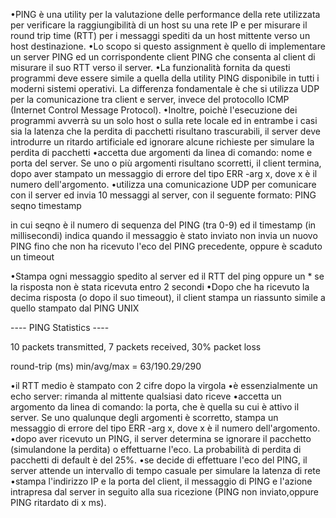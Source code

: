 •PING è una utility per la valutazione delle performance della rete utilizzata per verificare la raggiungibilità di un host su una rete IP e per misurare il round trip time (RTT) per i messaggi spediti da un host mittente verso un host destinazione.
•Lo scopo si questo assignment è quello di implementare un server  PING ed un corrispondente client PING che consenta al client di misurare il suo RTT verso il server.
•La funzionalità fornita da questi programmi deve essere simile a quella della utility PING disponibile in tutti i moderni sistemi operativi. La differenza fondamentale è che si utilizza UDP per la comunicazione tra client e server, invece del protocollo ICMP (Internet Control Message Protocol).
•Inoltre, poichè l'esecuzione dei programmi avverrà su un solo host o sulla rete locale ed in entrambe i casi sia la latenza che la perdita di pacchetti risultano trascurabili, il server deve introdurre un ritardo artificiale ed ignorare alcune richieste per simulare la perdita di pacchetti
•accetta due argomenti da linea di comando: nome  e porta del server. Se uno o più argomenti risultano scorretti, il client termina, dopo aver stampato un messaggio di errore del tipo ERR -arg x, dove x è il numero dell'argomento.
•utilizza una comunicazione UDP per comunicare con il server ed         invia  10 messaggi  al server, con il seguente formato:
PING seqno timestamp

  in cui seqno è il numero di sequenza del PING (tra 0-9) ed il timestamp (in millisecondi)  indica quando il messaggio è stato inviato non invia un nuovo PING fino che non ha ricevuto l'eco del PING precedente, oppure è scaduto un timeout

•Stampa ogni messaggio spedito al server ed il RTT del ping oppure un * se la risposta non è stata ricevuta entro 2 secondi
•Dopo che ha ricevuto la decima risposta (o dopo il suo timeout), il client stampa un riassunto simile a quello stampato dal PING UNIX

---- PING Statistics ----

10 packets transmitted, 7 packets received, 30% packet loss

round-trip (ms) min/avg/max = 63/190.29/290

•il RTT medio è stampato con 2 cifre dopo la virgola
•è essenzialmente un echo server: rimanda al mittente qualsiasi dato riceve
•accetta un argomento da linea di comando: la porta, che è quella su cui è attivo il server. Se uno qualunque degli argomenti è scorretto, stampa un messaggio di errore del tipo ERR -arg x, dove x è il numero dell'argomento.
•dopo aver ricevuto un PING, il server determina se ignorare il pacchetto (simulandone la perdita) o effettuarne l'eco. La probabilità di perdita di pacchetti di default è del 25%.
•se decide di effettuare l'eco del PING, il server attende un intervallo di tempo casuale per simulare la latenza di rete
•stampa l'indirizzo IP e la porta del client, il messaggio di PING e l'azione intrapresa dal server in seguito alla sua ricezione (PING non inviato,oppure PING ritardato di x ms).
